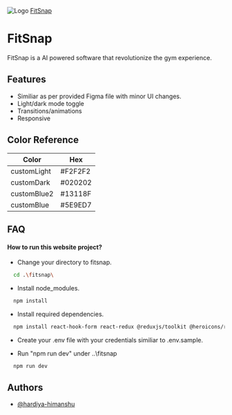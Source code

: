 
![Logo](https://i.imghippo.com/files/zoGkA1727536393.png)
[FitSnap](https://fitsnap-clone.netlify.app/)

# FitSnap

FitSnap is a AI powered software that revolutionize the gym experience.


## Features

- Similiar as per provided Figma file with minor UI changes.
- Light/dark mode toggle
- Transitions/animations
- Responsive

## Color Reference

| Color             | Hex                                                                |
| ----------------- | ------------------------------------------------------------------ |
| customLight |  #F2F2F2 |
| customDark | #020202 |
| customBlue2 | #13118F |
| customBlue | #5E9ED7 |


## FAQ

#### How to run this website project?

- Change your directory to fitsnap.
```bash
  cd .\fitsnap\
```
- Install node_modules.
```bash
  npm install
```
- Install required dependencies.
```bash
  npm install react-hook-form react-redux @reduxjs/toolkit @heroicons/react react-router-dom react-scroll
```
- Create your .env file with your credentials similiar to .env.sample.

- Run "npm run dev" under ..\fitsnap
```bash
  npm run dev
```


## Authors

- [@hardiya-himanshu](https://github.com/hardiya-himanshu)

